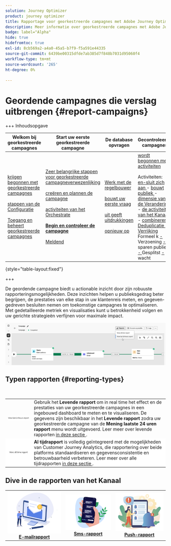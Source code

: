 ```yaml
---
solution: Journey Optimizer
product: journey optimizer
title: Rapportage voor georkestreerde campagnes met Adobe Journey Optimizer
description: Meer informatie over georkestreerde campagnes met Adobe Journey Optimizer
badge: label="Alpha"
hide: true
hidefromtoc: true
exl-id: 8cb569a2-a4a0-45a5-b7f9-f5a591e44335
source-git-commit: 6439be00315dfde7ab385d7f848b7031d95060f4
workflow-type: tm+mt
source-wordcount: '265'
ht-degree: 0%

---
```


# Geordende campagnes die verslag uitbrengen {#report-campaigns}

+++ Inhoudsopgave

| Welkom bij georkestreerde campagnes | Start uw eerste georkestreerde campagne | De database opvragen | Gecontroleerde campagnes |
|---|---|---|---|
| [ krijgen begonnen met georkestreerde campagnes ](gs-orchestrated-campaigns.md)<br/><br/>[ stappen van de Configuratie ](configuration-steps.md)<br/><br/>[ Toegang en beheert georkestreerde campagnes ](access-manage-orchestrated-campaigns.md) | [ Zeer belangrijke stappen voor georkestreerde campagneverwezenlijking ](gs-campaign-creation.md)<br/><br/>[ creëren en plannen de campagne ](create-orchestrated-campaign.md)<br/><br/>[ activiteiten van het Orchestrate ](orchestrate-activities.md)<br/><br/><b>[ Begin en controleer de campagne ](start-monitor-campaigns.md)</b><br/><br/>[ Meldend ](reporting-campaigns.md) | [ Werk met de regelbouwer ](orchestrated-rule-builder.md)<br/><br/>[ bouwt uw eerste vraag ](build-query.md)<br/><br/>[ uit geeft uitdrukkingen ](edit-expressions.md)<br/><br/>[ opnieuw op ](retarget.md) | [ wordt begonnen met activiteiten ](activities/about-activities.md)<br/><br/> Activiteiten:<br/>[ en-sluit zich aan ](activities/and-join.md) - [ bouwt publiek ](activities/build-audience.md) - [ dimensie van de Verandering ](activities/change-dimension.md) - [ de activiteiten van het Kanaal ](activities/channels.md) - [ combineren ](activities/combine.md) - [ Deduplicatie ](activities/deduplication.md) - [ Verrijking ](activities/enrichment.md) Formeel k [ - ](activities/fork.md) Verzoening [ - ](activities/reconciliation.md) sparen publiek [ - ](save-audience.md) Gesplitst [ - ](activities/split.md) wacht [](activities/wait.md) |

{style="table-layout:fixed"}

+++
<br/>

De geordende campagne biedt u actionable inzicht door zijn robuuste rapporteringsmogelijkheden. Deze inzichten helpen u publieksgedrag beter begrijpen, de prestaties van elke stap in uw klantenreis meten, en gegeven-gedreven besluiten nemen om toekomstige campagnes te optimaliseren. Met gedetailleerde metriek en visualisaties kunt u betrokkenheid volgen en uw gerichte strategieën verfijnen voor maximale impact.

![](assets/report-orchestrated.png)

## Typen rapporten {#reporting-types}

<table style="table-layout:auto; width: 100%; border-collapse: collapse;">
  <tbody>
    <tr>
      <td><a href="../reports/live-report.md"><img alt="Live-rapport" src="assets/last-24hours.png"></a></td>
      <td>
        Gebruik het <b> Levende rapport </b> om in real time het effect en de prestaties van uw georkestreerde campagnes in een ingebouwd dashboard te meten en te visualiseren. De gegevens zijn beschikbaar in het <b> Levende rapport </b> zodra uw georkestreerde campagne van de <b> Mening laatste 24 uren rapport </b> menu wordt uitgevoerd. Leer meer over levende rapporten <a href="../reports/live-report.md"> in deze sectie </a>.
      </td>
        </br>
    </tr>
    <tr style="background-color: #FFFFFF;">
      <td><a href="../reports/report-gs-cja.md"><img alt="Alle tijdrapporten" src="assets/all-time-report.png"></a></td>
      <td>
        <b> Al tijdrapport </b> is volledig geïntegreerd met de mogelijkheden van Customer Journey Analytics, die rapportering over beide platforms standaardiseren en gegevensconsistentie en betrouwbaarheid verbeteren. Leer meer over alle tijdrapporten <a href="../reports/report-gs-cja.md"> in deze sectie </a>.
      </td>
    </tr>
  </tbody>
</table>

## Dive in de rapporten van het Kanaal

<table style="table-layout:fixed"><tr style="border: 0; text-align: center;" >
<td><a href="../reports/campaign-global-report-cja-email.md"><img alt="email" src="../channels/assets/do-not-localize/email.png"></a><br/><a href="../reports/campaign-global-report-cja-email.md"><strong>E-mailrapport</strong></a></td>
<td><a href="../reports/campaign-global-report-cja-sms.md"><img alt="sms" src="../channels/assets/do-not-localize/sms.png"></a><br/><a href="../reports/campaign-global-report-cja-sms.md"><strong>Sms-rapport</strong></a></td>
<td><a href="../reports/campaign-global-report-cja-push.md"><img alt="duwen" src="../channels/assets/do-not-localize/push.png"></a><a href="../reports/campaign-global-report-cja-push.md"><strong>Push-rapport</strong></a></td>
</tr></table>

